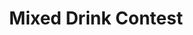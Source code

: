 ---
templateKey: cook-off
title: Mixed Drink Contest
image: drink.svg
prevYears:
  - year: 2019
    winners:
      firstPlace:
        winnersName: Bobby Stewart
        winnersPicture: winners/2019-drink-1st.jpg
      secondPlace:
        winnersName: Katherine Havanna
        winnersPicture: winners/2019-drink-2nd.jpg
      thirdPlace:
        winnersName: The Deplorables
        winnersPicture: winners/2019-drink-3rd.jpg
  - year: 2018
    winners:
      firstPlace:
        winnersName: The Deplorables
        winnersPicture: winners/2018-drink-1st.jpg
      secondPlace:
        winnersName: The Deplorables
        winnersPicture: winners/2018-drink-2nd.jpg
      thirdPlace:
        winnersName: Cooking With Credit
        winnersPicture: winners/2018-drink-3rd.jpg
  - year: 2017
    winners:
      firstPlace:
        winnersPicture: winners/2017-drink-1st.jpg
      secondPlace:
        winnersPicture: winners/2017-drink-2nd-3rd.jpg
      thirdPlace:
        winnersPicture: winners/2017-drink-2nd-3rd.jpg
---